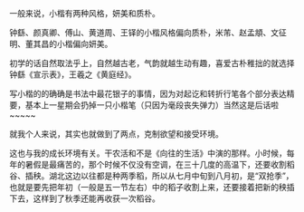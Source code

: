 一般来说，小楷有两种风格，妍美和质朴。

钟繇、颜真卿、傅山、黄道周、王铎的小楷风格偏向质朴，米芾、赵孟頫、文征明、董其昌的小楷偏向妍美。

初学的话自然取法乎上，自然越古老，气韵就越生动有趣，喜爱古朴稚拙的就选择钟繇《宣示表》，王羲之《黄庭经》。

写小楷的的确确是书法中最花银子的事情，因为对起讫和转折行笔各个部分表达精要，基本上一星期会扔掉一只小楷笔（只因为毫段丧失弹力）当然这是后话啦~~~~~


就我个人来说，其实也就做到了两点，克制欲望和接受环境。

这也与我的成长环境有关。干农活和不是《向往的生活》中演的那样。小时候，每年的暑假是最痛苦的，那个时候不仅没有空调，在三十几度的高温下，还要收割稻谷、插秧。湖北这边以往都是种两季稻，所以从七月中旬到八月初，是“双抢季”，也就是要先把年初（一般是五一节左右）中的稻子收割上来，还要接着把新的秧插下去，这样到了秋季还能再收获一次稻谷。